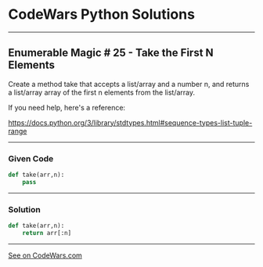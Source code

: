 # CodeWars Python Solutions

---

## Enumerable Magic # 25 - Take the First N Elements

Create a method take that accepts a list/array and a number n, and returns a list/array array of the first n elements from the list/array.

If you need help, here's a reference:

https://docs.python.org/3/library/stdtypes.html#sequence-types-list-tuple-range

---

### Given Code


```python
def take(arr,n):
    pass
```

---

### Solution


```python
def take(arr,n):
    return arr[:n]
```

---


[See on CodeWars.com](https://www.codewars.com/kata/545afd0761aa4c3055001386/)
